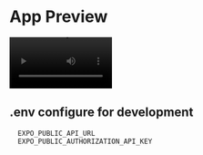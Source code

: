 # App Preview
<video src='https://github.com/user-attachments/assets/430e1f57-aa69-43e2-bb6e-c96f71e01bd3' width=180 /> <br>
  
## .env configure for development 
```
  EXPO_PUBLIC_API_URL
  EXPO_PUBLIC_AUTHORIZATION_API_KEY
```






